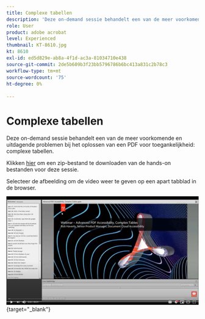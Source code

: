 ```yaml
---
title: Complexe tabellen
description: 'Deze on-demand sessie behandelt een van de meer voorkomende en uitdagende problemen bij het oplossen van een PDF voor toegankelijkheid: complexe tabellen'
role: User
product: adobe acrobat
level: Experienced
thumbnail: KT-8610.jpg
kt: 8610
exl-id: ed5d829e-ab8a-4f1d-ac3a-81034710e438
source-git-commit: 2de5b609b3f23bb5796786b6bc413a831c2b78c3
workflow-type: tm+mt
source-wordcount: '75'
ht-degree: 0%

---
```


# Complexe tabellen

Deze on-demand sessie behandelt een van de meer voorkomende en uitdagende problemen bij het oplossen van een PDF voor toegankelijkheid: complexe tabellen.

Klikken [hier](../assets/accessibilitysession3.zip) om een zip-bestand te downloaden van de hands-on bestanden voor deze sessie.

Selecteer de afbeelding om de video weer te geven op een apart tabblad in de browser.

[![Video sessie 3](../assets/Accessibilitysession3_YT.png)](https://youtu.be/kcM_jyHGd6Y){target="_blank"}

